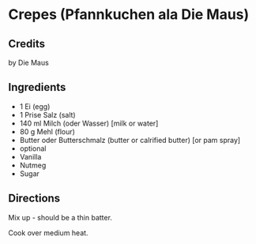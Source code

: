 # Crepes (Pfannkuchen ala Die Maus) 

<!-- BEGIN content -->

## Credits

by Die Maus

## Ingredients

- 1 Ei (egg)
- 1 Prise Salz (salt)
- 140 ml Milch (oder Wasser) [milk or water]
- 80 g Mehl (flour)
- Butter oder Butterschmalz (butter or calrified butter) [or pam spray]
- optional
- Vanilla
- Nutmeg
- Sugar

## Directions

Mix up - should be a thin batter.  
  
 Cook over medium heat.

<!-- END content -->

